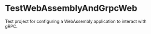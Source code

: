 # TestWebAssemblyAndGrpcWeb
 Test project for configuring a WebAssembly application to interact with gRPC.
